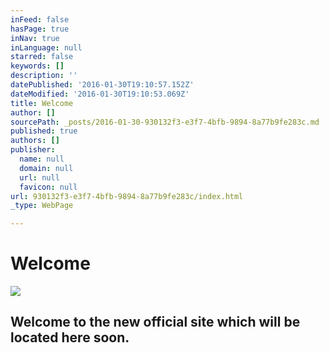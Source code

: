 ```yaml
---
inFeed: false
hasPage: true
inNav: true
inLanguage: null
starred: false
keywords: []
description: ''
datePublished: '2016-01-30T19:10:57.152Z'
dateModified: '2016-01-30T19:10:53.069Z'
title: Welcome
author: []
sourcePath: _posts/2016-01-30-930132f3-e3f7-4bfb-9894-8a77b9fe283c.md
published: true
authors: []
publisher:
  name: null
  domain: null
  url: null
  favicon: null
url: 930132f3-e3f7-4bfb-9894-8a77b9fe283c/index.html
_type: WebPage

---
```

# Welcome
![](https://s3-us-west-2.amazonaws.com/the-grid-img/p/a3fa94a2263ae59ae2ea3efdab8455b27d93b6f5.jpg)

## Welcome to the new official site which will be located here soon.
